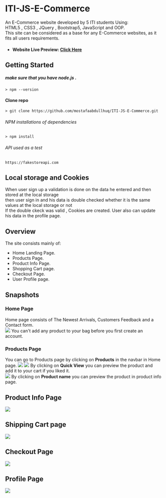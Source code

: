 # ITI-JS-E-Commerce

An E-Commerce website developed by 5 ITI students Using:</br>
HTML5 , CSS3 , JQuery , Bootstrap5, JavaScript and OOP.</br>
This site can be considered as a base for any E-Commerce websites, as it fits all users requirements.

-   #### Website Live Preview: [Click Here](https://www.your-site.works/)

## Getting Started

##### make sure that you have node.js .

```
> npm --version
```

#### Clone repo

```
> git clone https://github.com/mostafaabdullhuq/ITI-JS-E-Commerce.git
```

###### NPM installations of dependencies

```
> npm install
```

###### API used as a test

```
https://fakestoreapi.com
```

## Local storage and Cookies

When user sign up a validation is done on the data he entered and then stored at the local storage </br>
then user sign in and his data is double checked whether it is the same values at the local storage or not</br>
If the double ckeck was valid , Cookies are created. User also can update his data in the profile page.

## Overview

The site consists mainly of: <br>

-   Home Landing Page.</br>
-   Products Page.</br>
-   Product Info Page.</br>
-   Shopping Cart page.</br>
-   Checkout Page.</br>
-   User Profile page.</br>

## Snapshots

### Home Page

Home page consists of The Newest Arrivals, Customers Feedback and a Contact form.</br>
<img src="https://i.imgur.com/8vm7P1W.png">
You can't add any product to your bag before you first create an account.</br>

### Products Page

You can go to Products page by clicking on <b>Products</b> in the navbar in Home page.
<img src="https://user-images.githubusercontent.com/117679026/210113579-9e5659f9-7555-42f9-bb90-1921152f2708.jpeg">
<img src="https://i.imgur.com/lMmpHMd.png">
By clicking on <b>Quick View</b> you can preview the product and add it to your cart if you liked it.</br>
<img src="https://user-images.githubusercontent.com/117679026/210114003-3438fdc3-4980-41fc-9710-ea68620d2453.jpeg">
By clicking on <b>Product name</b> you can preview the product in product info page.</br>

## Product Info Page

<img src="https://user-images.githubusercontent.com/117679026/210114598-6d9fff3f-d852-42fb-8f1b-ddfa64bb1855.jpeg">

## Shipping Cart page

<img src="https://user-images.githubusercontent.com/117679026/210114657-3a77f3ba-2eab-42c4-9e0a-a60397355c6d.jpeg">

## Checkout Page

<img src="https://user-images.githubusercontent.com/117679026/210114024-fdde99fd-682f-46a2-98a6-d5b6ac517b48.jpeg">

## Profile Page

<img src="https://i.imgur.com/V8B0dko.png">
